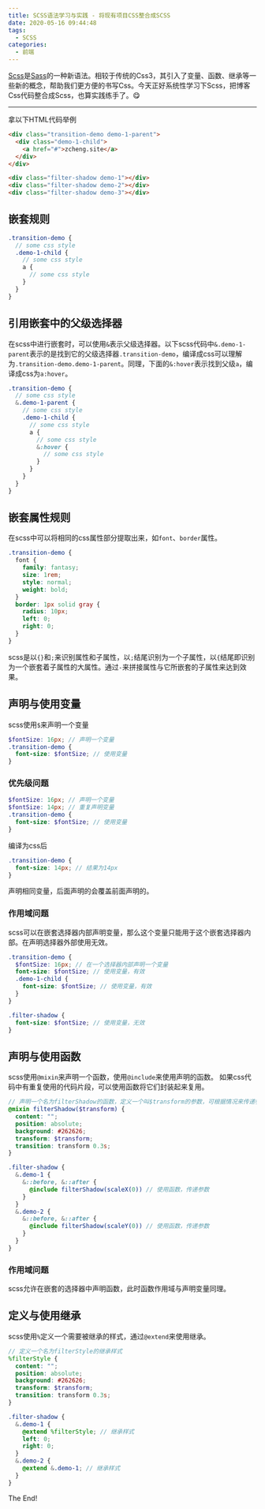 ```yaml
---
title: SCSS语法学习与实践 - 将现有项目CSS整合成SCSS
date: 2020-05-16 09:44:48
tags:
  - SCSS
categories:
  - 前端
---
```


[Scss](https://sass.bootcss.com/documentation/syntax)是[Sass](https://sass-lang.com/)的一种新语法。相较于传统的Css3，其引入了变量、函数、继承等一些新的概念，帮助我们更方便的书写Css。今天正好系统性学习下Scss，把博客Css代码整合成Scss，也算实践练手了。😋

---

拿以下HTML代码举例
```html
<div class="transition-demo demo-1-parent">
  <div class="demo-1-child">
    <a href="#">zcheng.site</a>
  </div>
</div>

<div class="filter-shadow demo-1"></div>
<div class="filter-shadow demo-2"></div>
<div class="filter-shadow demo-3"></div>
```

## 嵌套规则
```scss
.transition-demo {
  // some css style
  .demo-1-child {
    // some css style
    a {
      // some css style
    }
  }
}
```

## 引用嵌套中的父级选择器
在scss中进行嵌套时，可以使用`&`表示父级选择器。以下scss代码中`&.demo-1-parent`表示的是找到它的父级选择器`.transition-demo`，编译成css可以理解为`.transition-demo.demo-1-parent`。同理，下面的`&:hover`表示找到父级`a`，编译成css为`a:hover`。
```scss
.transition-demo {
  // some css style
  &.demo-1-parent {
    // some css style
    .demo-1-child {
      // some css style
      a {
        // some css style
        &:hover {
          // some css style
        }
      }
    }
  }
}
```

## 嵌套属性规则
在scss中可以将相同的css属性部分提取出来，如`font`、`border`属性。
```scss
.transition-demo {
  font {
    family: fantasy;
    size: 1rem;
    style: normal;
    weight: bold;
  }
  border: 1px solid gray {
    radius: 10px;
    left: 0;
    right: 0;
  }
}
```
scss是以`{}`和`;`来识别属性和子属性，以`;`结尾识别为一个子属性，以`{`结尾即识别为一个嵌套着子属性的大属性。通过`-`来拼接属性与它所嵌套的子属性来达到效果。

## 声明与使用变量
scss使用`$`来声明一个变量
```scss
$fontSize: 16px; // 声明一个变量
.transition-demo {
  font-size: $fontSize; // 使用变量
}
```
### 优先级问题
```scss
$fontSize: 16px; // 声明一个变量
$fontSize: 14px; // 重复声明变量
.transition-demo {
  font-size: $fontSize; // 使用变量
}
```
编译为css后
```scss
.transition-demo {
  font-size: 14px; // 结果为14px
}
```
声明相同变量，后面声明的会覆盖前面声明的。

### 作用域问题
scss可以在嵌套选择器内部声明变量，那么这个变量只能用于这个嵌套选择器内部。在声明选择器外部使用无效。
```scss
.transition-demo {
  $fontSize: 16px; // 在一个选择器内部声明一个变量
  font-size: $fontSize; // 使用变量，有效
  .demo-1-child {
    font-size: $fontSize; // 使用变量，有效
  }
}

.filter-shadow {
  font-size: $fontSize; // 使用变量，无效
}
```

## 声明与使用函数
scss使用`@mixin`来声明一个函数，使用`@include`来使用声明的函数。
如果css代码中有重复使用的代码片段，可以使用函数将它们封装起来复用。
```scss
// 声明一个名为filterShadow的函数，定义一个叫$transform的参数，可根据情况来传递参数。
@mixin filterShadow($transform) {
  content: "";
  position: absolute;
  background: #262626;
  transform: $transform;
  transition: transform 0.3s;
}

.filter-shadow {
  &.demo-1 {
    &::before, &::after {
      @include filterShadow(scaleX(0)) // 使用函数，传递参数
    }
  }
  &.demo-2 {
    &::before, &::after {
      @include filterShadow(scaleY(0)) // 使用函数，传递参数
    }
  }
}
```
### 作用域问题
scss允许在嵌套的选择器中声明函数，此时函数作用域与声明变量同理。

## 定义与使用继承
scss使用`%`定义一个需要被继承的样式，通过`@extend`来使用继承。
```scss
// 定义一个名为filterStyle的继承样式
%filterStyle {
  content: "";
  position: absolute;
  background: #262626;
  transform: $transform;
  transition: transform 0.3s;
}

.filter-shadow {
  &.demo-1 {
    @extend %filterStyle; // 继承样式
    left: 0;
    right: 0;
  }
  &.demo-2 {
    @extend &.demo-1; // 继承样式
  }
}
```

The End!
